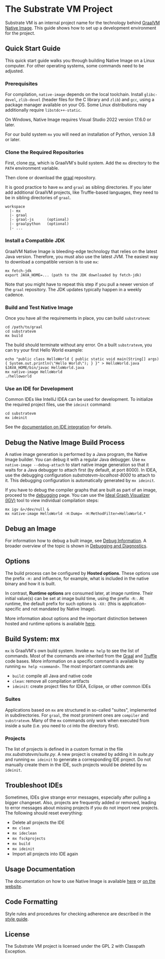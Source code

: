 # The Substrate VM Project

Substrate VM is an internal project name for the technology behind [GraalVM Native Image](../README.md).
This guide shows how to set up a development environment for the project.

## Quick Start Guide

This quick start guide walks you through building Native Image on a Linux computer.
For other operating systems, some commands need to be adjusted.

### Prerequisites
For compilation, `native-image` depends on the local toolchain.
Install `glibc-devel`, `zlib-devel` (header files for the C library and `zlib`) and `gcc`, using a package manager available on your OS.
Some Linux distributions may additionally require `libstdc++-static`.

On Windows, Native Image requires Visual Studio 2022 version 17.6.0 or later.

For our build system `mx` you will need an installation of Python, version 3.8 or later.

### Clone the Required Repositories

First, clone [mx](https://github.com/graalvm/mx), which is GraalVM's build system.
Add the `mx` directory to the `PATH` environment variable.

Then clone or download the [graal](https://github.com/oracle/graal) repository.

It is good practice to have `mx` and `graal` as sibling directories.
If you later add additional GraalVM projects, like Truffle-based languages, they need to be in sibling directories of `graal`.

```
workspace
  |- mx
  |- graal
  |- graal-js      (optional)
  |- graalpython   (optional)
  |- ...
```

### Install a Compatible JDK

GraalVM Native Image is bleeding-edge technology that relies on the latest Java version.
Therefore, you must also use the latest JVM.
The easiest way to download a compatible version is to use `mx`:

```shell
mx fetch-jdk
export JAVA_HOME=... (path to the JDK downloaded by fetch-jdk)
```

Note that you might have to repeat this step if you pull a newer version of the `graal` repository.
The JDK updates typically happen in a weekly cadence.

### Build and Test Native Image

Once you have all the requirements in place, you can build `substratevm`:

```shell
cd /path/to/graal
cd substratevm
mx build
```

The build should terminate without any error.
On a built `substratevm`, you can try your first Hello World example:

```shell
echo "public class HelloWorld { public static void main(String[] args) { System.out.println(\"Hello World\"); } }" > HelloWorld.java
$JAVA_HOME/bin/javac HelloWorld.java
mx native-image HelloWorld
./helloworld
```

### Use an IDE for Development

Common IDEs like IntelliJ IDEA can be used for development.
To initialize the required project files, use the `ideinit` command:

```shell
cd substratevm
mx ideinit
```

See the [documentation on IDE integration](../../../../compiler/docs/IDEs.md) for details.

## Debug the Native Image Build Process

A native image generation is performed by a Java program, the Native Image builder.
You can debug it with a regular Java debugger.
Use `mx native-image --debug-attach` to start native image generation so that it waits for a Java debugger to attach first (by default, at port 8000).
In IDEA, use the debugging configuration _substratevm-localhost-8000_ to attach to it.
This debugging configuration is automatically generated by `mx ideinit`.

If you have to debug the compiler graphs that are built as part of an image, proceed to the [debugging](../../../../compiler/docs/Debugging.md) page.
You can use the [Ideal Graph Visualizer (IGV)](https://www.graalvm.org/latest/tools/igv/) tool to view individual compilation steps:
```shell
mx igv &>/dev/null &
mx native-image HelloWorld -H:Dump= -H:MethodFilter=HelloWorld.*
```

## Debug an Image

For information how to debug a built image, see [Debug Information](../DebugInfo.md).
A broader overview of the topic is shown in [Debugging and Diagnostics](../DebuggingAndDiagnostics.md).

## Options

The build process can be configured by **Hosted options**.
These options use the prefix `-H:` and influence, for example, what is included in the native binary and how it is built.

In contrast, **Runtime options** are consumed later, at image runtime.
Their initial value(s) can be set at image build time, using the prefix `-R:`.
At runtime, the default prefix for such options is `-XX:` (this is application-specific and not mandated by Native Image).

More information about options and the important distinction between hosted and runtime options is available [here](../docs/reference-manual/native-image/BuildOptions.md).

## Build System: mx

`mx` is GraalVM's own build system.
Invoke `mx help` to see the list of commands.
Most of the commands are inherited from the [Graal](https://github.com/oracle/graal) and [Truffle](https://github.com/oracle/graal/tree/master/truffle) code bases.
More information on a specific command is available by running `mx help <command>`.
The most important commands are:

* `build`: compile all Java and native code
* `clean`: remove all compilation artifacts
* `ideinit`: create project files for IDEA, Eclipse, or other common IDEs

### Suites
Applications based on `mx` are structured in so-called "suites", implemented in subdirectories.
For `graal`, the most prominent ones are `compiler` and `substratevm`.
Many of the `mx` commands only work when executed from inside a suite (i.e. you need to `cd` into the directory first).

### Projects
The list of projects is defined in a custom format in the file _mx.substratevm/suite.py_.
A new project is created by adding it in _suite.py_ and running `mx ideinit` to generate a corresponding IDE project.
Do not manually create them in the IDE, such projects would be deleted by `mx ideinit`.

## Troubleshoot IDEs

Sometimes, IDEs give strange error messages, especially after pulling a bigger changeset.
Also, projects are frequently added or removed, leading to error messages about missing projects if you do not import new projects.
The following should reset everything:

* Delete all projects the IDE
* `mx clean`
* `mx ideclean`
* `mx fsckprojects`
* `mx build`
* `mx ideinit`
* Import all projects into IDE again

## Usage Documentation

The documentation on how to use Native Image is available [here](../README.md) or [on the website](https://www.graalvm.org/reference-manual/native-image/).

## Code Formatting

Style rules and procedures for checking adherence are described in the [style guide](CodeStyle.md).

## License

The Substrate VM project is licensed under the GPL 2 with Classpath Exception.
